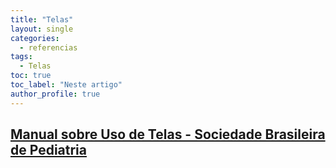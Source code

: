 ```yaml
---
title: "Telas"
layout: single
categories:
  - referencias
tags:
  - Telas
toc: true
toc_label: "Neste artigo"
author_profile: true
---
```


## [Manual sobre Uso de Telas - Sociedade Brasileira de Pediatria](https://www.sbp.com.br/fileadmin/user_upload/_22246c-ManOrient_-__MenosTelas__MaisSaude.pdf)